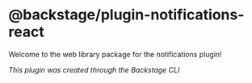 # @backstage/plugin-notifications-react

Welcome to the web library package for the notifications plugin!

_This plugin was created through the Backstage CLI_
